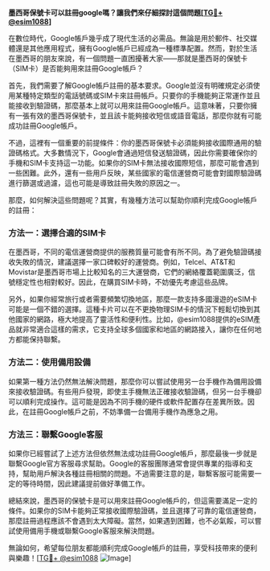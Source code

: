 **墨西哥保號卡可以註冊google嗎？讓我們來仔細探討這個問題[[TG💪+ @esim1088](https://t.me/s/esim1088)]**

在數位時代，Google帳戶幾乎成了現代生活的必需品。無論是用於郵件、社交媒體還是其他應用程式，擁有Google帳戶已經成為一種標準配置。然而，對於生活在墨西哥的朋友來說，有一個問題一直困擾著大家——那就是墨西哥的保號卡（SIM卡）是否能夠用來註冊Google帳戶？

首先，我們需要了解Google帳戶註冊的基本要求。Google並沒有明確規定必須使用某種特定類型的電話號碼或SIM卡來註冊帳戶。只要你的手機能夠正常運作並且能接收到驗證碼，那麼基本上就可以用來註冊Google帳戶。這意味著，只要你擁有一張有效的墨西哥保號卡，並且該卡能夠接收短信或語音電話，那麼你就有可能成功註冊Google帳戶。

不過，這裡有一個重要的前提條件：你的墨西哥保號卡必須能夠接收國際通用的驗證碼格式。大多數情況下，Google會通過短信發送驗證碼，因此你需要確保你的手機和SIM卡支持這一功能。如果你的SIM卡無法接收國際短信，那麼可能會遇到一些困難。此外，還有一些用戶反映，某些國家的電信運營商可能會對國際驗證碼進行篩選或過濾，這也可能是導致註冊失敗的原因之一。

那麼，如何解決這些問題呢？其實，有幾種方法可以幫助你順利完成Google帳戶的註冊：

### 方法一：選擇合適的SIM卡

在墨西哥，不同的電信運營商提供的服務質量可能會有所不同。為了避免驗證碼接收失敗的情況，建議選擇一家口碑較好的運營商。例如，Telcel、AT&T和Movistar是墨西哥市場上比較知名的三大運營商，它們的網絡覆蓋範圍廣泛，信號穩定性也相對較好。因此，在購買SIM卡時，不妨優先考慮這些品牌。

另外，如果你經常旅行或者需要頻繁切換地區，那麼一款支持多國漫遊的eSIM卡可能是一個不錯的選擇。這種卡片可以在不更換物理SIM卡的情況下輕鬆切換到其他國家的網路，極大地提高了靈活性和便利性。比如，@esim1088提供的eSIM產品就非常適合這樣的需求，它支持全球多個國家和地區的網路接入，讓你在任何地方都能保持聯繫。

### 方法二：使用備用設備

如果第一種方法仍然無法解決問題，那麼你可以嘗試使用另一台手機作為備用設備來接收驗證碼。有些用戶發現，即使主手機無法正確接收驗證碼，但另一台手機卻可以順利完成操作。這可能是因為不同手機的硬件或軟件配置存在差異所致。因此，在註冊Google帳戶之前，不妨準備一台備用手機作為應急之用。

### 方法三：聯繫Google客服

如果你已經嘗試了上述方法但依然無法成功註冊Google帳戶，那麼最後一步就是聯繫Google官方客服尋求幫助。Google的客服團隊通常會提供專業的指導和支持，幫助用戶解決各種註冊相關的問題。不過需要注意的是，聯繫客服可能需要一定的等待時間，因此建議提前做好準備工作。

總結來說，墨西哥的保號卡是可以用來註冊Google帳戶的，但這需要滿足一定的條件。如果你的SIM卡能夠正常接收國際驗證碼，並且選擇了可靠的電信運營商，那麼註冊過程應該不會遇到太大障礙。當然，如果遇到困難，也不必氣餒，可以嘗試使用備用手機或聯繫Google客服來解決問題。

無論如何，希望每位朋友都能順利完成Google帳戶的註冊，享受科技帶來的便利與樂趣！[[TG💪+ @esim1088](https://t.me/s/esim1088) ![Image](https://i.postimg.cc/4NQfJmqS/Snipaste-2025-05-13-00-14-12.png)]